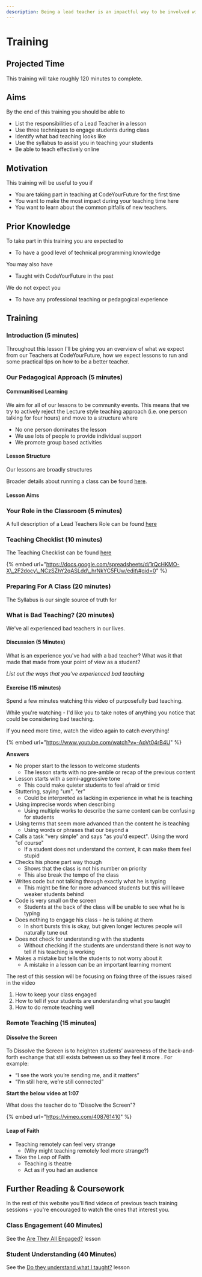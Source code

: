 ```yaml
---
description: Being a lead teacher is an impactful way to be involved with our students.
---
```


# Training

## Projected Time

This training will take roughly 120 minutes to complete.

## Aims

By the end of this training you should be able to

* List the responsibilities of a Lead Teacher in a lesson
* Use three techniques to engage students during class
* Identify what bad teaching looks like
* Use the syllabus to assist you in teaching your students
* Be able to teach effectively online

## Motivation

This training will be useful to you if 

* You are taking part in teaching at CodeYourFuture for the first time
* You want to make the most impact during your teaching time here
* You want to learn about the common pitfalls of new teachers.

## Prior Knowledge

To take part in this training you are expected to 

* To have a good level of technical programming knowledge

You may also have

* Taught with CodeYourFuture in the past

We do not expect you

* To have any professional teaching or pedagogical experience

## Training

### Introduction \(5 minutes\)

Throughout this lesson I'll be giving you an overview of what we expect from our Teachers at CodeYourFuture, how we expect lessons to run and some practical tips on how to be a better teacher. 

### Our Pedagogical Approach \(5 minutes\)

#### Communitised Learning

We aim for all of our lessons to be community events. This means that we try to actively reject the Lecture style teaching approach \(i.e. one person talking for four hours\) and move to a structure where

* No one person dominates the lesson
* We use lots of people to provide individual support
* We promote group based activities 

#### Lesson Structure

Our lessons are broadly structures

Broader details about running a class can be found [here](https://docs.codeyourfuture.io/volunteers/running-a-class).

#### Lesson Aims



### Your Role in the Classroom \(5 minutes\)

A full description of a Lead Teachers Role can be found [here](https://teachertraining.codeyourfuture.io/roles/lead-teacher/role)

### Teaching Checklist \(10 minutes\)

The Teaching Checklist can be found [here](https://docs.google.com/spreadsheets/u/1/d/1rQcHKMO-X_2F2docy_NCzSZhY2qASLdd_hrNkYC5FUw/edit#gid=0)

{% embed url="https://docs.google.com/spreadsheets/d/1rQcHKMO-X\_2F2docy\_NCzSZhY2qASLdd\_hrNkYC5FUw/edit\#gid=0" %}



### Preparing For A Class \(20 minutes\)

The Syllabus is our single source of truth for 

### What is Bad Teaching? \(20 minutes\)

We've all experienced bad teachers in our lives. 

#### Discussion \(5 Minutes\)

What is an experience you've had with a bad teacher? What was it that made that made from your point of view as a student?

_List out the ways that you've experienced bad teaching_

#### Exercise \(15 minutes\)

Spend a few minutes watching this video of purposefully bad teaching. 

While you're watching - I'd like you to take notes of anything you notice that could be considering bad teaching. 

If you need more time, watch the video again to catch everything!

{% embed url="https://www.youtube.com/watch?v=-ApVt04rB4U" %}

**Answers**

* No proper start to the lesson to welcome students
  * The lesson starts with no pre-amble or recap of the previous content
* Lesson starts with a semi-aggressive tone
  * This could make quieter students to feel afraid or timid
* Stuttering, saying "um", "er"
  * Could be interpreted as lacking in experience in what he is teaching
* Using imprecise words when describing 
  * Using multiple works to describe the same content can be confusing for students
* Using terms that seem more advanced than the content he is teaching
  * Using words or phrases that our beyond a 
* Calls a task "very simple" and says "as you'd expect". Using the word "of course"
  * If a student does not understand the content, it can make them feel stupid
* Checks his phone part way though
  * Shows that the class is not his number on priority
  * This also break the tempo of the class
* Writes code but not talking through exactly what he is typing
  * This might be fine for more advanced students but this will leave weaker students behind
* Code is very small on the screen
  * Students at the back of the class will be unable to see what he is typing
* Does nothing to engage his class - he is talking at them
  * In short bursts this is okay, but given longer lectures people will naturally tune out
* Does not check for understanding with the students
  * Without checking if the students are understand there is not way to tell if his teaching is working
* Makes a mistake but tells the students to not worry about it
  * A mistake in a lesson can be an important learning moment

The rest of this session will be focusing on fixing three of the issues raised in the video

1. How to keep your class engaged
2. How to tell if your students are understanding what you taught
3. How to do remote teaching well

### Remote Teaching \(15 minutes\)

#### Dissolve the Screen

To Dissolve the Screen is to heighten students’ awareness of the back-and-forth exchange that still exists between us so they feel it more. For example:

* “I see the work you’re sending me, and it matters”
* “I’m still here, we’re still connected”

**Start the below video at 1:07**

What does the teacher do to "Dissolve the Screen"?

{% embed url="https://vimeo.com/408761410" %}

#### Leap of Faith

* Teaching remotely can feel very strange
  * \(Why might teaching remotely feel more strange?\)
* Take the Leap of Faith
  * Teaching is theatre
  * Act as if you had an audience

## Further Reading & Coursework

In the rest of this website you'll find videos of previous teach training sessions - you're encouraged to watch the ones that interest you. 

### Class Engagement \(40 Minutes\)

See the [Are They All Engaged?](../../content/are-they-all-engaged.md) lesson

### Student Understanding \(40 Minutes\)

See the [Do they understand what I taught?](../../content/do-they-understand-what-i-taught.md) lesson

